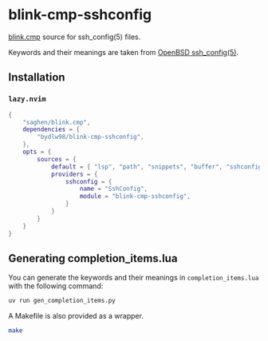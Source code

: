 # blink-cmp-sshconfig

[blink.cmp](https://github.com/Saghen/blink.cmp) source for ssh_config(5) files.

Keywords and their meanings are taken from [OpenBSD ssh_config(5)](https://man.openbsd.org/ssh_config).

## Installation

### `lazy.nvim`

```lua
{
    "saghen/blink.cmp",
    dependencies = {
        "bydlw98/blink-cmp-sshconfig",
    },
    opts = {
        sources = {
            default = { "lsp", "path", "snippets", "buffer", "sshconfig" },
            providers = {
                sshconfig = {
                    name = "SshConfig",
                    module = "blink-cmp-sshconfig",
                }
            }
        }
    }
}
```

## Generating completion_items.lua

You can generate the keywords and their meanings in `completion_items.lua` with the following command:

```sh
uv run gen_completion_items.py
```

A Makefile is also provided as a wrapper.

```sh
make
```
